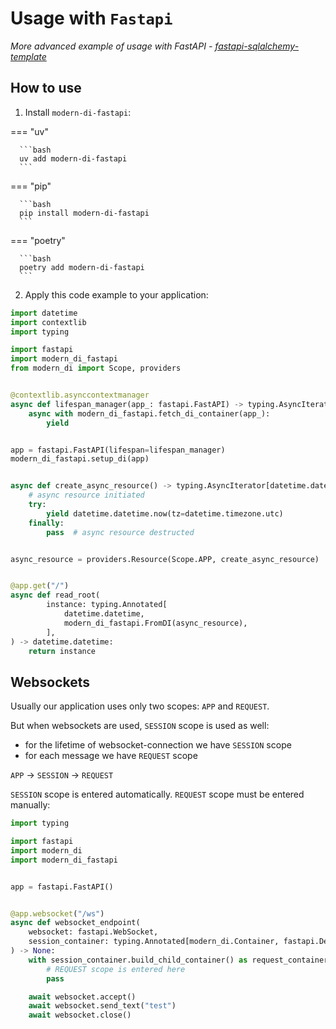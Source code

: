 # Usage with `Fastapi`

*More advanced example of usage with FastAPI - [fastapi-sqlalchemy-template](https://github.com/modern-python/fastapi-sqlalchemy-template)*

## How to use

1. Install `modern-di-fastapi`:

=== "uv"
 
      ```bash
      uv add modern-di-fastapi
      ```
 
=== "pip"

      ```bash
      pip install modern-di-fastapi
      ```

=== "poetry"

      ```bash
      poetry add modern-di-fastapi
      ```

2. Apply this code example to your application:
```python
import datetime
import contextlib
import typing

import fastapi
import modern_di_fastapi
from modern_di import Scope, providers


@contextlib.asynccontextmanager
async def lifespan_manager(app_: fastapi.FastAPI) -> typing.AsyncIterator[None]:
    async with modern_di_fastapi.fetch_di_container(app_):
        yield


app = fastapi.FastAPI(lifespan=lifespan_manager)
modern_di_fastapi.setup_di(app)


async def create_async_resource() -> typing.AsyncIterator[datetime.datetime]:
    # async resource initiated
    try:
        yield datetime.datetime.now(tz=datetime.timezone.utc)
    finally:
        pass  # async resource destructed


async_resource = providers.Resource(Scope.APP, create_async_resource)


@app.get("/")
async def read_root(
        instance: typing.Annotated[
            datetime.datetime,
            modern_di_fastapi.FromDI(async_resource),
        ],
) -> datetime.datetime:
    return instance

```

## Websockets

Usually our application uses only two scopes: `APP` and `REQUEST`.

But when websockets are used, `SESSION` scope is used as well:
- for the lifetime of websocket-connection we have `SESSION` scope
- for each message we have `REQUEST` scope

`APP` → `SESSION` → `REQUEST`

`SESSION` scope is entered automatically.
`REQUEST` scope must be entered manually:

```python
import typing

import fastapi
import modern_di
import modern_di_fastapi


app = fastapi.FastAPI()


@app.websocket("/ws")
async def websocket_endpoint(
    websocket: fastapi.WebSocket,
    session_container: typing.Annotated[modern_di.Container, fastapi.Depends(modern_di_fastapi.build_di_container)],
) -> None:
    with session_container.build_child_container() as request_container:
        # REQUEST scope is entered here
        pass

    await websocket.accept()
    await websocket.send_text("test")
    await websocket.close()
```
